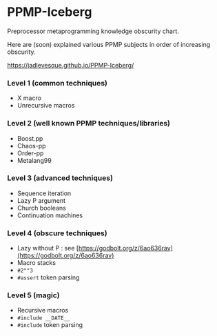 # PPMP-Iceberg
Preprocessor metaprogramming knowledge obscurity chart.

Here are (soon) explained various PPMP subjects in order of increasing obscurity.

https://jadlevesque.github.io/PPMP-Iceberg/

### Level 1 (common techniques)
- X macro
- Unrecursive macros

### Level 2 (well known PPMP techniques/libraries)
- Boost.pp
- Chaos-pp
- Order-pp
- Metalang99

### Level 3 (advanced techniques)
- Sequence iteration
- Lazy P argument
- Church booleans
- Continuation machines

### Level 4 (obscure techniques)
- Lazy without P : see [https://godbolt.org/z/6ao636rav](https://godbolt.org/z/6ao636rav)
- Macro stacks
- `#2""3`
- `#assert` token parsing

### Level 5 (magic)
- Recursive macros
- `#include __DATE__`
- `#include` token parsing



